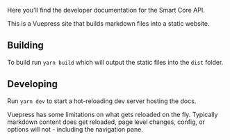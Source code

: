 Here you'll find the developer documentation for the Smart Core API.

This is a Vuepress site that builds markdown files into a static website.

## Building

To build run `yarn build` which will output the static files into the `dist` folder.

## Developing

Run `yarn dev` to start a hot-reloading dev server hosting the docs.

Vuepress has some limitations on what gets reloaded on the fly. Typically markdown content does get reloaded, page level changes, config, or options will not - including the navigation pane.
